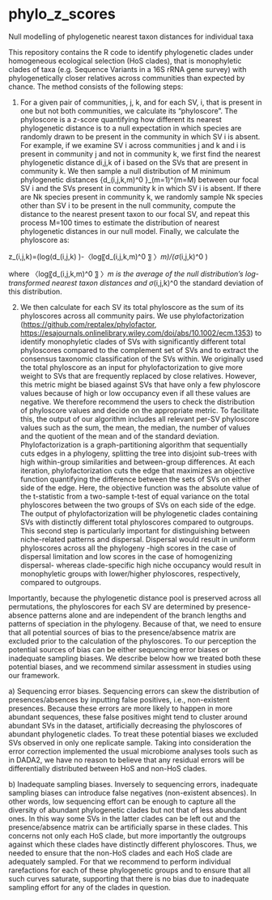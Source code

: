 # phylo_z_scores
Null modelling of phylogenetic nearest taxon distances for individual taxa

This repository contains the R code to identify phylogenetic clades under homogeneous ecological selection (HoS clades), that is monophyletic clades of
taxa (e.g. Sequence Variants in a 16S rRNA gene survey) with phylogenetically closer relatives across communities than expected by chance.
The method consists of the following steps: 

1) For a given pair of communities, j, k, and for each SV, i, that is present in one but not both communities, we calculate its “phyloscore”. The phyloscore is a z-score quantifying how different its nearest phylogenetic distance is to a null expectation in which species are randomly drawn to be present in the community in which SV i is absent. For example, if we examine SV i across communities j and k and i is present in community j and not in community k, we first find the nearest phylogenetic distance di,j,k of i based on the SVs that are present in community k. We then sample a null distribution of M minimum phylogenetic distances {d_(i,j,k,m)^0 }_(m=1)^(m=M) between our focal SV i and the SVs present in community k in which SV i is absent. If there are Nk species present in community k, we randomly sample Nk species other than SV i to be present in the null community, compute the distance to the nearest present taxon to our focal SV, and repeat this process M=100 times to estimate the distribution of nearest phylogenetic distances in our null model. Finally, we calculate the phyloscore as:

 z_(i,j,k)=(log⁡(d_(i,j,k) )-〈log⁡〖d_(i,j,k,m)^0 〗 〉_m)/(σ_(i,j,k)^0 )

where 〈log⁡〖d_(i,j,k,m)^0 〗 〉_m  is the average of the null distribution’s log-transformed nearest taxon distances and σ_(i,j,k)^0 the standard deviation of this distribution.

2) We then calculate for each SV its total phyloscore as the sum of its phyloscores across all community pairs. We use phylofactorization (https://github.com/reptalex/phylofactor, https://esajournals.onlinelibrary.wiley.com/doi/abs/10.1002/ecm.1353)  to identify monophyletic clades of SVs with significantly different total phyloscores compared to the complement set of SVs and to extract the consensus taxonomic classification of the SVs within. We originally used the total phyloscore as an input for phylofactorization to give more weight to SVs that are frequently replaced by close relatives. However, this metric might be biased against SVs that have only a few phyloscore values because of high or low occupancy even if all these values are negative. We therefore recommend the users to check the distribution of phyloscore values and decide on the appropriate metric. To facilitate this, the output of our algorithm includes all relevant per-SV phyloscore values such as the sum, the mean, the median, the number of values and the quotient of the mean and of the standard deviation.
Phylofactorization is a graph-partitioning algorithm that sequentially cuts edges in a phylogeny, splitting the tree into disjoint sub-trees with high within-group similarities and between-group differences. At each iteration, phylofactorization cuts the edge that maximizes an objective function quantifying the difference between the sets of SVs on either side of the edge. Here, the objective function was the absolute value of the t-statistic from a two-sample t-test of equal variance on the total phyloscores between the two groups of SVs on each side of the edge. The output of phylofactorization will be phylogenetic clades containing SVs with distinctly different total phyloscores compared to outgroups. This second step is particularly important for distinguishing between niche-related patterns and dispersal. Dispersal would result in uniform phyloscores across all the phylogeny -high scores in the case of dispersal limitation and low scores in the case of homogenizing dispersal- whereas clade-specific high niche occupancy would result in monophyletic groups with lower/higher phyloscores, respectively, compared to outgroups. 

Importantly, because the phylogenetic distance pool is preserved across all permutations, the phyloscores for each SV are determined by presence-absence patterns alone and are independent of the branch lengths and patterns of speciation in the phylogeny. Because of that, we need to ensure that all potential sources of bias to the presence/absence matrix are excluded prior to the calculation of the phyloscores. To our perception the potential sources of bias can be either sequencing error biases or inadequate sampling biases. We describe below how we treated both these potential biases, and we recommend similar assessment in studies using our framework.

a) Sequencing error biases. Sequencing errors can skew the distribution of presences/absences by inputting false positives, i.e., non-existent presences. Because these errors are more likely to happen in more abundant sequences, these false positives might tend to cluster around abundant SVs in the dataset, artificially decreasing the phyloscores of abundant phylogenetic clades. To treat these potential biases we excluded SVs observed in only one replicate sample. Taking into consideration the error correction implemented the usual microbiome analyses tools such as in DADA2, we have no reason to believe that any residual errors will be differentially distributed between HoS and non-HoS clades. 

b) Inadequate sampling biases. Inversely to sequencing errors, inadequate sampling biases can introduce false negatives (non-existent absences). In other words, low sequencing effort can be enough to capture all the diversity of abundant phylogenetic clades but not that of less abundant ones. In this way some SVs in the latter clades can be left out and the presence/absence matrix can be artificially sparse in these clades. This concerns not only each HoS clade, but more importantly the outgroups against which these clades have distinctly different phyloscores. Thus, we needed to ensure that the non-HoS clades and each HoS clade are adequately sampled. For that we recommend to perform individual rarefactions for each of these phylogenetic groups and to ensure that all such curves saturate, supporting that there is no bias due to inadequate sampling effort for any of the clades in question.


